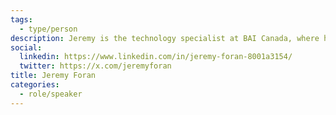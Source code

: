 ```yaml
---
tags:
  - type/person
description: Jeremy is the technology specialist at BAI Canada, where he helps operate and maintain the wireless network BAI Canada has deployed throughout Toronto’s transit system.
social:
  linkedin: https://www.linkedin.com/in/jeremy-foran-8001a3154/
  twitter: https://x.com/jeremyforan
title: Jeremy Foran
categories:
  - role/speaker
---
```

